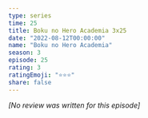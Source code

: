 ```yaml
---
type: series
time: 25
title: Boku no Hero Academia 3x25
date: "2022-08-12T00:00:00"
name: "Boku no Hero Academia"
season: 3
episode: 25
rating: 3
ratingEmoji: "⭐️⭐️⭐️"
share: false
---
```


*[No review was written for this episode]*
